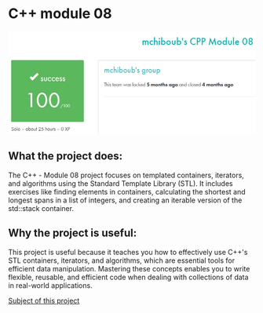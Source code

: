 # C++ module 08 #

![My result on this project](result.jpg)

## What the project does: ##
The C++ - Module 08 project focuses on templated containers, iterators, and algorithms using the Standard Template Library (STL). It includes exercises like finding elements in containers, calculating the shortest and longest spans in a list of integers, and creating an iterable version of the std::stack container.

## Why the project is useful: ##
This project is useful because it teaches you how to effectively use C++'s STL containers, iterators, and algorithms, which are essential tools for efficient data manipulation. Mastering these concepts enables you to write flexible, reusable, and efficient code when dealing with collections of data in real-world applications.

[Subject of this project](en.subject.pdf)